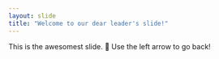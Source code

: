 ```yaml
---
layout: slide
title: "Welcome to our dear leader's slide!"
---
```

This is the awesomest slide. 🎉
Use the left arrow to go back!
